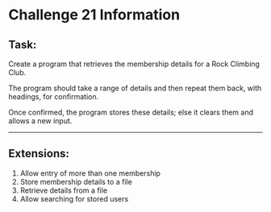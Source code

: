 # Challenge 21 Information
## Task:
Create a program that retrieves the membership details for a Rock Climbing Club.  

The program should take a range of details and then repeat them back, with headings, for confirmation. 

 Once confirmed, the program stores these details; else it clears them and allows a new input.

---

## Extensions:
1. Allow entry of more than one membership
2. Store membership details to a file
3. Retrieve details from a file
4. Allow searching for stored users

